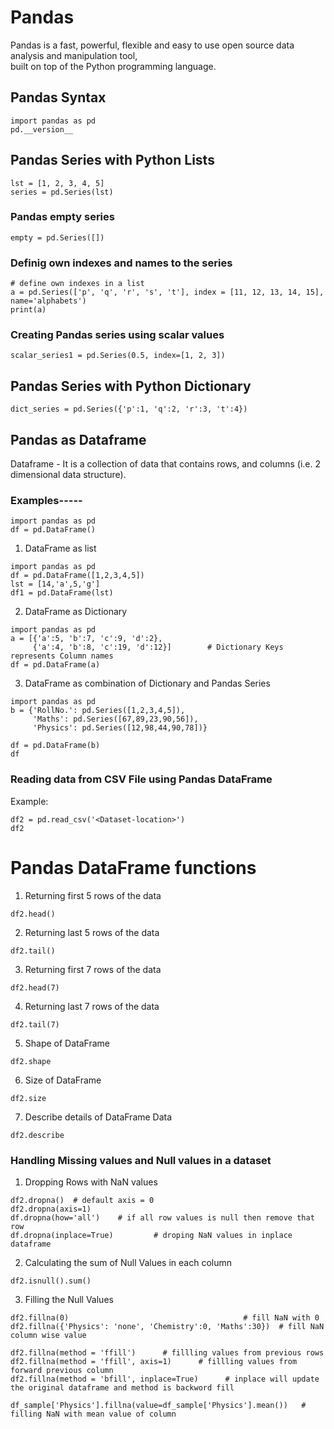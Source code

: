 # Pandas

Pandas is a fast, powerful, flexible and easy to use open source data analysis and manipulation tool, <br/>
built on top of the Python programming language.

## Pandas Syntax
````
import pandas as pd
pd.__version__
````

## Pandas Series with Python Lists
````
lst = [1, 2, 3, 4, 5]
series = pd.Series(lst)
````

### Pandas empty series
````
empty = pd.Series([])
````

### Definig own indexes and names to the series
````
# define own indexes in a list
a = pd.Series(['p', 'q', 'r', 's', 't'], index = [11, 12, 13, 14, 15], name='alphabets')
print(a)
````


### Creating Pandas series using scalar values
````
scalar_series1 = pd.Series(0.5, index=[1, 2, 3])
````


## Pandas Series with Python Dictionary
````
dict_series = pd.Series({'p':1, 'q':2, 'r':3, 't':4})
````

## Pandas as Dataframe
Dataframe - It is a collection of data that contains rows, and columns (i.e.  2 dimensional data structure).

### Examples-----
````
import pandas as pd
df = pd.DataFrame()
````

1. DataFrame as list
````
import pandas as pd
df = pd.DataFrame([1,2,3,4,5])
lst = [14,'a',5,'g']
df1 = pd.DataFrame(lst)
````

2. DataFrame as Dictionary
````
import pandas as pd
a = [{'a':5, 'b':7, 'c':9, 'd':2},
     {'a':4, 'b':8, 'c':19, 'd':12}]        # Dictionary Keys represents Column names
df = pd.DataFrame(a)
````

3. DataFrame as combination of Dictionary and Pandas Series
````
import pandas as pd
b = {'RollNo.': pd.Series([1,2,3,4,5]),
     'Maths': pd.Series([67,89,23,90,56]),
     'Physics': pd.Series([12,98,44,90,78])}

df = pd.DataFrame(b)
df
````

### Reading data from CSV File using Pandas DataFrame

Example:
````
df2 = pd.read_csv('<Dataset-location>')
df2
````

# Pandas DataFrame functions

1. Returning first 5 rows of the data
````
df2.head()
````

2. Returning last 5 rows of the data
````
df2.tail()
````

3. Returning first 7 rows of the data
````
df2.head(7)
````

4. Returning last 7 rows of the data
````
df2.tail(7)
````

5. Shape of DataFrame
````
df2.shape
````

6. Size of DataFrame
````
df2.size
````

7. Describe details of DataFrame Data
````
df2.describe
````

### Handling Missing values and Null values in a dataset

1. Dropping Rows with NaN values

````
df2.dropna()  # default axis = 0
df2.dropna(axis=1) 
df.dropna(how='all')    # if all row values is null then remove that row
df.dropna(inplace=True)         # droping NaN values in inplace dataframe
````


2. Calculating the sum of Null Values in each column

````
df2.isnull().sum()
````

3. Filling the Null Values

````
df2.fillna(0)                                       # fill NaN with 0
df2.fillna({'Physics': 'none', 'Chemistry':0, 'Maths':30})  # fill NaN column wise value

df2.fillna(method = 'ffill')      # fillling values from previous rows
df2.fillna(method = 'ffill', axis=1)      # fillling values from forward previous column
df2.fillna(method = 'bfill', inplace=True)      # inplace will update the original dataframe and method is backword fill

df_sample['Physics'].fillna(value=df_sample['Physics'].mean())   # filling NaN with mean value of column
````